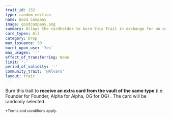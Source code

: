 ```yaml
---
trait_id: 132
type: random_edition
name: Good Company
image: goodcompany.png
summary: Allows the cardholder to burn this Trait in exchange for an extra card from the vault (randomly selected)
card_types: All
category: Drop
max_issuance: 50
burnt_upon_use: 'Yes'
max_usages: '-'
effect_of_transferring: None
limit: '-'
period_of_validity: '-'
community_trait: '@Alvaro'
layout: trait
---
```



Burn this trait to **receive an extra card from the vault of the same type** (i.e. Founder for Founder, Alpha for Alpha, OG for OG) . The card will be randomly selected.

<small>*Terms and conditions apply.</small>